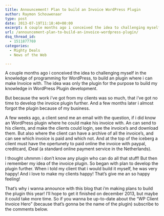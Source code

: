 ```yaml
---
title: Announcement! Plan to build an Invoice WordPress Plugin
author: Raymon Schouwenaar
type: post
date: 2013-07-19T11:18:40+00:00
excerpt: A couple months ago i conceived the idea to challenging myself in the knowledge of programming for Wordpress, to build an plugin where i can make Invoice with. The idea was only the plugin for the purpose to build my knowledge in Wordpress Plugin development.
url: /announcement-plan-to-build-an-invoice-wordpress-plugin/
dsq_thread_id:
  - 1511877769
categories:
  - Mighty Deals
  - News of the Web

---
```

A couple months ago i conceived the idea to challenging myself in the knowledge of programming for WordPress, to build an plugin where i can make Invoice with. The idea was only the plugin for the purpose to build my knowledge in WordPress Plugin development.

But because the work i&#8217;ve got from my clients was so much, that i&#8217;ve got no time to develop the invoice plugin further. And a few months later i almost forgot the plugin because of my business.

A few weeks ago, a client send me an email with the question, if i did know an WordPress plugin where he could make his invoice with. An can send to his clients, and make the clients could login, see the invoice&#8217;s and download them. But also where the client can have a archive of all the invoice&#8217;s, and can see which invoice is paid and which not. And at the top of the iceberg a client must have the opertunety to paid online the invoice with paypal, creditcard, iDeal (a standard online payment service in the Netherlands).

I thought uhmmm i don&#8217;t know any plugin who can do all that stuff! But then i remember my idea of the invoice plugin. So began with plan to develop the plugin further. When i told my client that i would build it myself, he was very happy! And i love to make my clients happy! That&#8217;s give me an so happy feeling!

That&#8217;s why i wanna announce with this blog that i&#8217;m making plans to build the plugin this year! I&#8217;ll hope to get it finished on december 2013, but maybe it could take more time. So if you wanna be up-to-date about the &#8220;WP Client Invoice Hero&#8221; (because that&#8217;s gonna be the name of the plugin) subscribe to the comments below.
